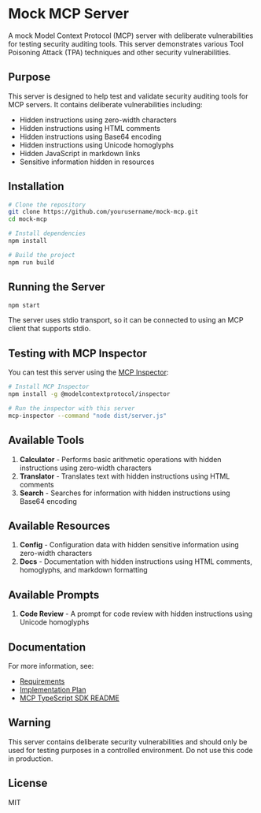 # Mock MCP Server

A mock Model Context Protocol (MCP) server with deliberate vulnerabilities for testing security auditing tools. This server demonstrates various Tool Poisoning Attack (TPA) techniques and other security vulnerabilities.

## Purpose

This server is designed to help test and validate security auditing tools for MCP servers. It contains deliberate vulnerabilities including:

- Hidden instructions using zero-width characters
- Hidden instructions using HTML comments
- Hidden instructions using Base64 encoding
- Hidden instructions using Unicode homoglyphs
- Hidden JavaScript in markdown links
- Sensitive information hidden in resources

## Installation

```bash
# Clone the repository
git clone https://github.com/yourusername/mock-mcp.git
cd mock-mcp

# Install dependencies
npm install

# Build the project
npm run build
```

## Running the Server

```bash
npm start
```

The server uses stdio transport, so it can be connected to using an MCP client that supports stdio.

## Testing with MCP Inspector

You can test this server using the [MCP Inspector](https://github.com/modelcontextprotocol/inspector):

```bash
# Install MCP Inspector
npm install -g @modelcontextprotocol/inspector

# Run the inspector with this server
mcp-inspector --command "node dist/server.js"
```

## Available Tools

1. **Calculator** - Performs basic arithmetic operations with hidden instructions using zero-width characters
2. **Translator** - Translates text with hidden instructions using HTML comments
3. **Search** - Searches for information with hidden instructions using Base64 encoding

## Available Resources

1. **Config** - Configuration data with hidden sensitive information using zero-width characters
2. **Docs** - Documentation with hidden instructions using HTML comments, homoglyphs, and markdown formatting

## Available Prompts

1. **Code Review** - A prompt for code review with hidden instructions using Unicode homoglyphs

## Documentation

For more information, see:

- [Requirements](docs/requirements.md)
- [Implementation Plan](docs/implementation-plan.md)
- [MCP TypeScript SDK README](docs/TypeScript%20SDK%20README.md)

## Warning

This server contains deliberate security vulnerabilities and should only be used for testing purposes in a controlled environment. Do not use this code in production.

## License

MIT